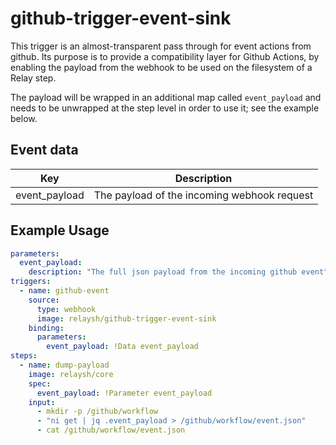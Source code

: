 # github-trigger-event-sink

This trigger is an almost-transparent pass through for event actions from github.
Its purpose is to provide a compatibility layer for Github Actions, by enabling the
payload from the webhook to be used on the filesystem of a Relay step. 

The payload will be wrapped in an additional map called `event_payload` and
needs to be unwrapped at the step level in order to use it; see the example below.

## Event data

| Key              | Description                                                           |
|------------------|-----------------------------------------------------------------------|
| event_payload    | The payload of the incoming webhook request

## Example Usage

```yaml
parameters:
  event_payload:
    description: "The full json payload from the incoming github event"
triggers:
  - name: github-event
    source:
      type: webhook
      image: relaysh/github-trigger-event-sink
    binding:
      parameters:
        event_payload: !Data event_payload
steps:
  - name: dump-payload
    image: relaysh/core
    spec:
      event_payload: !Parameter event_payload
    input:
      - mkdir -p /github/workflow
      - "ni get | jq .event_payload > /github/workflow/event.json"
      - cat /github/workflow/event.json
```
